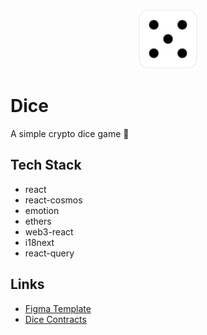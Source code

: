 <p align="center">
    <img src="docs/dice.svg" height="96" />
</p>

# Dice

A simple crypto dice game 🎲

## Tech Stack

- react
- react-cosmos
- emotion
- ethers
- web3-react
- i18next
- react-query

## Links

- [Figma Template](https://www.figma.com/file/NocUQFLKEjxGjvEWlrDgJc/Dice)
- [Dice Contracts](https://github.com/kewka/dice-contracts)
